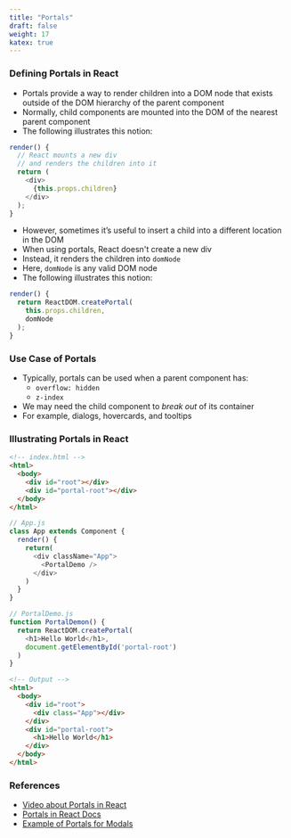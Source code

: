 ```yaml
---
title: "Portals"
draft: false
weight: 17
katex: true
---
```


### Defining Portals in React
- Portals provide a way to render children into a DOM node that exists outside of the DOM hierarchy of the parent component
- Normally, child components are mounted into the DOM of the nearest parent component
- The following illustrates this notion:

```js
render() {
  // React mounts a new div
  // and renders the children into it
  return (
    <div>
      {this.props.children}
    </div>
  );
}
```

- However, sometimes it’s useful to insert a child into a different location in the DOM
- When using portals, React doesn't create a new div
- Instead, it renders the children into `domNode`
- Here, `domNode` is any valid DOM node
- The following illustrates this notion:

```js
render() {
  return ReactDOM.createPortal(
    this.props.children,
    domNode
  );
}
```

### Use Case of Portals
- Typically, portals can be used when a parent component has:
	- `overflow: hidden`
	- `z-index`
- We may need the child component to *break out* of its container
- For example, dialogs, hovercards, and tooltips

### Illustrating Portals in React

```html
<!-- index.html -->
<html>
  <body>
    <div id="root"></div>
    <div id="portal-root"></div>
  </body>
</html>
```

```js
// App.js
class App extends Component {
  render() {
    return(
      <div className="App">
        <PortalDemo />
      </div>
    )
  }
}
```

```js
// PortalDemo.js
function PortalDemon() {
  return ReactDOM.createPortal(
    <h1>Hello World</h1>,
    document.getElementById('portal-root')
  )
}
```

```html
<!-- Output -->
<html>
  <body>
    <div id="root">
      <div class="App"></div>
    </div>
    <div id="portal-root">
      <h1>Hello World</h1>
    </div>
  </body>
</html>
```

### References
- [Video about Portals in React](https://www.youtube.com/watch?v=HpHLa-5Wdys&list=PLC3y8-rFHvwgg3vaYJgHGnModB54rxOk3&index=31)
- [Portals in React Docs](https://reactjs.org/docs/portals.html)
- [Example of Portals for Modals](https://codesandbox.io/s/00254q4n6p)
